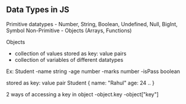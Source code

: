 Data Types in JS
-----------------------------------------------------------
Primitive datatypes - Number, String, Boolean, Undefined, Null, BigInt, Symbol
Non-Primitive - Objects (Arrays, Functions)

Objects 
- collection of values stored as key: value pairs
- collection of variables of different datatypes

Ex:
Student
-name string
-age number
-marks number
-isPass boolean

stored as key: value pair
Student {
    name: "Rahul"
    age: 24
    ..
}

2 ways of accessing a key in object
-object.key
-object["key"]

